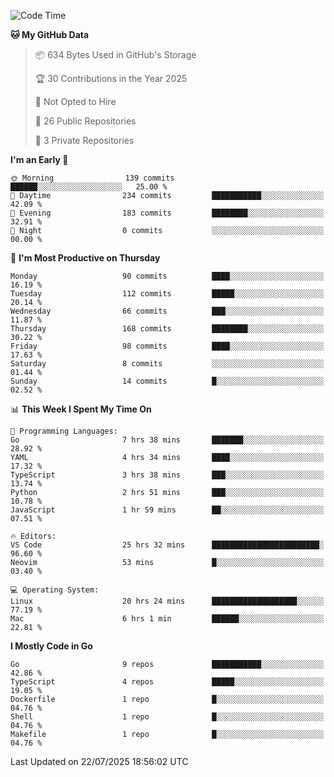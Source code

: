 <!--START_SECTION:waka-->
![Code Time](http://img.shields.io/badge/Code%20Time-1%2C355%20hrs%2054%20mins-blue)

**🐱 My GitHub Data** 

> 📦 634 Bytes Used in GitHub's Storage 
 > 
> 🏆 30 Contributions in the Year 2025
 > 
> 🚫 Not Opted to Hire
 > 
> 📜 26 Public Repositories 
 > 
> 🔑 3 Private Repositories 
 > 
**I'm an Early 🐤** 

```text
🌞 Morning                139 commits         ██████░░░░░░░░░░░░░░░░░░░   25.00 % 
🌆 Daytime                234 commits         ███████████░░░░░░░░░░░░░░   42.09 % 
🌃 Evening                183 commits         ████████░░░░░░░░░░░░░░░░░   32.91 % 
🌙 Night                  0 commits           ░░░░░░░░░░░░░░░░░░░░░░░░░   00.00 % 
```
📅 **I'm Most Productive on Thursday** 

```text
Monday                   90 commits          ████░░░░░░░░░░░░░░░░░░░░░   16.19 % 
Tuesday                  112 commits         █████░░░░░░░░░░░░░░░░░░░░   20.14 % 
Wednesday                66 commits          ███░░░░░░░░░░░░░░░░░░░░░░   11.87 % 
Thursday                 168 commits         ████████░░░░░░░░░░░░░░░░░   30.22 % 
Friday                   98 commits          ████░░░░░░░░░░░░░░░░░░░░░   17.63 % 
Saturday                 8 commits           ░░░░░░░░░░░░░░░░░░░░░░░░░   01.44 % 
Sunday                   14 commits          █░░░░░░░░░░░░░░░░░░░░░░░░   02.52 % 
```


📊 **This Week I Spent My Time On** 

```text
💬 Programming Languages: 
Go                       7 hrs 38 mins       ███████░░░░░░░░░░░░░░░░░░   28.92 % 
YAML                     4 hrs 34 mins       ████░░░░░░░░░░░░░░░░░░░░░   17.32 % 
TypeScript               3 hrs 38 mins       ███░░░░░░░░░░░░░░░░░░░░░░   13.74 % 
Python                   2 hrs 51 mins       ███░░░░░░░░░░░░░░░░░░░░░░   10.78 % 
JavaScript               1 hr 59 mins        ██░░░░░░░░░░░░░░░░░░░░░░░   07.51 % 

🔥 Editors: 
VS Code                  25 hrs 32 mins      ████████████████████████░   96.60 % 
Neovim                   53 mins             █░░░░░░░░░░░░░░░░░░░░░░░░   03.40 % 

💻 Operating System: 
Linux                    20 hrs 24 mins      ███████████████████░░░░░░   77.19 % 
Mac                      6 hrs 1 min         ██████░░░░░░░░░░░░░░░░░░░   22.81 % 
```

**I Mostly Code in Go** 

```text
Go                       9 repos             ███████████░░░░░░░░░░░░░░   42.86 % 
TypeScript               4 repos             █████░░░░░░░░░░░░░░░░░░░░   19.05 % 
Dockerfile               1 repo              █░░░░░░░░░░░░░░░░░░░░░░░░   04.76 % 
Shell                    1 repo              █░░░░░░░░░░░░░░░░░░░░░░░░   04.76 % 
Makefile                 1 repo              █░░░░░░░░░░░░░░░░░░░░░░░░   04.76 % 
```




 Last Updated on 22/07/2025 18:56:02 UTC
<!--END_SECTION:waka-->
